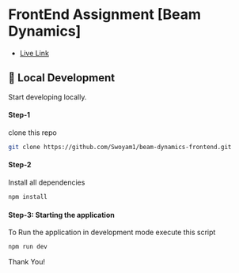 # FrontEnd Assignment [Beam Dynamics]

- [Live Link](https://beam-dynamics-frontend.vercel.app/)

## :rocket: Local Development

Start developing locally.

#### Step-1

clone this repo

```sh
git clone https://github.com/Swoyam1/beam-dynamics-frontend.git
```

#### Step-2

Install all dependencies

```sh
npm install
```

#### Step-3: Starting the  application

To Run the application in development mode execute this script

```sh
npm run dev
```


Thank You!
